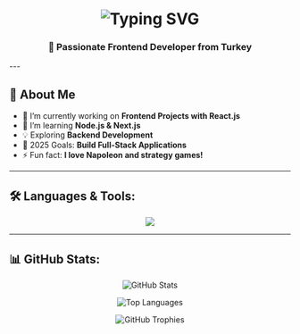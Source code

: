 <h1 align="center">
  <img src="https://readme-typing-svg.herokuapp.com?font=Fira+Code&pause=1000&color=37F7D7&center=true&width=435&lines=%F0%9F%9A%80+Hey!+I'm+Emirkan!;Passionate+Frontend+Developer;React+%7C+TypeScript+%7C+Node.js" alt="Typing SVG" />
</h1>

<h3 align="center">🚀 Passionate Frontend Developer from Turkey </h3>
---

## 🌟 About Me
- 🔭 I’m currently working on **Frontend Projects with React.js**
- 🌱 I’m learning **Node.js & Next.js**
- 💡 Exploring **Backend Development**
- 🎯 2025 Goals: **Build Full-Stack Applications**
- ⚡ Fun fact: **I love Napoleon and strategy games!**  

---

## 🛠️ Languages & Tools:
<p align="center">
  <img src="https://skillicons.dev/icons?i=html,css,js,ts,react,redux,nodejs,mongodb,git,github" />
</p>

---

## 📊 GitHub Stats:
<p align="center">
  <img src="https://github-readme-stats.vercel.app/api?username=emirkanoktay&show_icons=true&theme=tokyonight" alt="GitHub Stats" />
</p>

<p align="center">
  <img src="https://github-readme-stats.vercel.app/api/top-langs?username=emirkanoktay&show_icons=true&locale=en&layout=compact&theme=tokyonight" alt="Top Languages" />
</p>


<p align="center">
  <img src="https://github-profile-trophy.vercel.app/?username=emirkanoktay&theme=tokyonight&no-frame=true&column=7" alt="GitHub Trophies">
</p>
